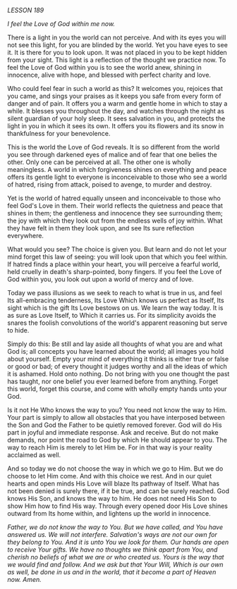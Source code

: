 *LESSON 189*

*I feel the Love of God within me now.*

There is a light in you the world can not perceive. And with its eyes you will not see this light, for you are blinded by the world. Yet you have eyes to see it. It is there for you to look upon. It was not placed in you to be kept hidden from your sight. This light is a reflection of the thought we practice now. To feel the Love of God within you is to see the world anew, shining in innocence, alive with hope, and blessed with perfect charity and love.

Who could feel fear in such a world as this? It welcomes you, rejoices that you came, and sings your praises as it keeps you safe from every form of danger and of pain. It offers you a warm and gentle home in which to stay a while. It blesses you throughout the day, and watches through the night as silent guardian of your holy sleep. It sees salvation in you, and protects the light in you in which it sees its own. It offers you its flowers and its snow in thankfulness for your benevolence.

This is the world the Love of God reveals. It is so different from the world you see through darkened eyes of malice and of fear that one belies the other. Only one can be perceived at all. The other one is wholly meaningless. A world in which forgiveness shines on everything and peace offers its gentle light to everyone is inconceivable to those who see a world of hatred, rising from attack, poised to avenge, to murder and destroy.

Yet is the world of hatred equally unseen and inconceivable to those who feel God's Love in them. Their world reflects the quietness and peace that shines in them; the gentleness and innocence they see surrounding them; the joy with which they look out from the endless wells of joy within. What they have felt in them they look upon, and see Its sure reflection everywhere.

What would you see? The choice is given you. But learn and do not let your mind forget this law of seeing: you will look upon that which you feel within. If hatred finds a place within your heart, you will perceive a fearful world, held cruelly in death's sharp-pointed, bony fingers. If you feel the Love of God within you, you look out upon a world of mercy and of love.

Today we pass illusions as we seek to reach to what is true in us, and feel Its all-embracing tenderness, Its Love Which knows us perfect as Itself, Its sight which is the gift Its Love bestows on us. We learn the way today. It is as sure as Love Itself, to Which it carries us. For its simplicity avoids the snares the foolish convolutions of the world's apparent reasoning but serve to hide.

Simply do this: Be still and lay aside all thoughts of what you are and what God is; all concepts you have learned about the world; all images you hold about yourself. Empty your mind of everything it thinks is either true or false or good or bad; of every thought it judges worthy and all the ideas of which it is ashamed. Hold onto nothing. Do not bring with you one thought the past has taught, nor one belief you ever learned before from anything. Forget this world, forget this course, and come with wholly empty hands unto your God.

Is it not He Who knows the way to you? You need not know the way to Him. Your part is simply to allow all obstacles that you have interposed between the Son and God the Father to be quietly removed forever. God will do His part in joyful and immediate response. Ask and receive. But do not make demands, nor point the road to God by which He should appear to you. The way to reach Him is merely to let Him be. For in that way is your reality acclaimed as well.

And so today we do not choose the way in which we go to Him. But we do choose to let Him come. And with this choice we rest. And in our quiet hearts and open minds His Love will blaze Its pathway of Itself. What has not been denied is surely there, if it be true, and can be surely reached. God knows His Son, and knows the way to him. He does not need His Son to show Him how to find His way. Through every opened door His Love shines outward from Its home within, and lightens up the world in innocence.

_Father, we do not know the way to You. But we have called, and You have answered us. We will not interfere. Salvation's ways are not our own for they belong to You. And it is unto You we look for them. Our hands are open to receive Your gifts. We have no thoughts we think apart from You, and cherish no beliefs of what we are or who created us. Yours is the way that we would find and follow. And we ask but that Your Will, Which is our own as well, be done in us and in the world, that it become a part of Heaven now. Amen._